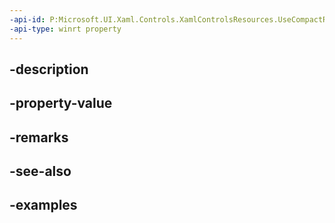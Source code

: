 ```yaml
---
-api-id: P:Microsoft.UI.Xaml.Controls.XamlControlsResources.UseCompactResourcesProperty
-api-type: winrt property
---
```


## -description

## -property-value

## -remarks

## -see-also

## -examples

